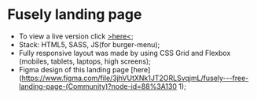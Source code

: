 # Fusely landing page
* To view a live version click [>here<](https://lytvyntsiv.github.io/Fusely/);
* Stack: HTML5, SASS, JS(for burger-menu);
* Fully responsive layout was made by using CSS Grid and Flexbox (mobiles, tablets, laptops, high screens);
* Figma design of this landing page [here](https://www.figma.com/file/3jhVUtXNk1JT2ORLSvqjmL/fusely---free-landing-page-(Community)?node-id=88%3A130 1);
